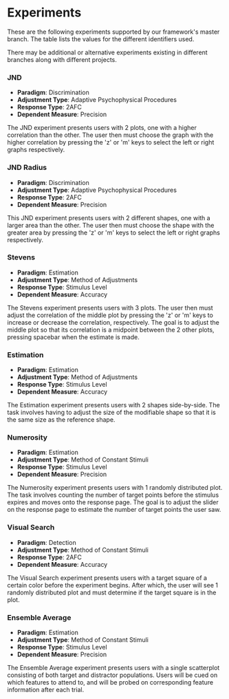 # Experiments

These are the following experiments supported by our framework's master branch. The table lists the values for the different identifiers used.

There may be additional or alternative experiments existing in different branches along with different projects.


### JND
- **Paradigm**: Discrimination
- **Adjustment Type**: Adaptive Psychophysical Procedures
- **Response Type**: 2AFC
- **Dependent Measure**: Precision

The JND experiment presents users with 2 plots, one with a higher correlation than the other.  The user then must choose the graph with the higher correlation by pressing the 'z' or 'm' keys to select the left or right graphs respectively.

### JND Radius
- **Paradigm**: Discrimination
- **Adjustment Type**: Adaptive Psychophysical Procedures
- **Response Type**: 2AFC
- **Dependent Measure**: Precision

This JND experiment presents users with 2 different shapes, one with a larger area than the other. The user then must choose the shape with the greater area by pressing the 'z' or 'm' keys to select the left or right graphs respectively.

### Stevens
- **Paradigm**: Estimation
- **Adjustment Type**: Method of Adjustments
- **Response Type**: Stimulus Level
- **Dependent Measure**: Accuracy

The Stevens experiment presents users with 3 plots. The user then must adjust the correlation of the middle plot by pressing the 'z' or 'm' keys to increase or decrease the correlation, respectively. The goal is to adjust the middle plot so that its correlation is a midpoint between the 2 other plots, pressing spacebar when the estimate is made.

### Estimation
- **Paradigm**: Estimation
- **Adjustment Type**: Method of Adjustments
- **Response Type**: Stimulus Level
- **Dependent Measure**: Accuracy

The Estimation experiment presents users with 2 shapes side-by-side. The task involves having to adjust the size of the modifiable shape so that it is the same size as the reference shape.

### Numerosity
- **Paradigm**: Estimation
- **Adjustment Type**: Method of Constant Stimuli
- **Response Type**: Stimulus Level
- **Dependent Measure**: Precision

The Numerosity experiment presents users with 1 randomly distributed plot. The task involves counting the number of target points before the stimulus expires and moves onto the response page. The goal is to adjust the slider on the response page to estimate the number of target points the user saw.

### Visual Search
- **Paradigm**: Detection
- **Adjustment Type**: Method of Constant Stimuli
- **Response Type**: 2AFC
- **Dependent Measure**: Accuracy

The Visual Search experiment presents users with a target square of a certain color before the experiment begins. After which, the user will see 1 randomly distributed plot and must determine if the target square is in the plot.

### Ensemble Average
- **Paradigm**: Estimation
- **Adjustment Type**: Method of Constant Stimuli
- **Response Type**: Stimulus Level
- **Dependent Measure**: Precision

The Ensemble Average experiment presents users with a single scatterplot consisting of both target and distractor populations. Users will be cued on which features to attend to, and will be probed on corresponding feature information after each trial.



